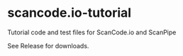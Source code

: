 # scancode.io-tutorial
Tutorial code and test files for ScanCode.io and ScanPipe 

See Release for downloads.
